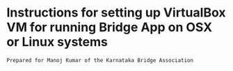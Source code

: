 # Instructions for setting up VirtualBox VM for running Bridge App on OSX or Linux systems
```Prepared for Manoj Kumar of the Karnataka Bridge Association```
